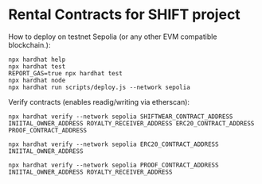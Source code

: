 # Rental Contracts for SHIFT project

How to deploy on testnet Sepolia (or any other EVM compatible blockchain.):

```shell
npx hardhat help
npx hardhat test
REPORT_GAS=true npx hardhat test
npx hardhat node
npx hardhat run scripts/deploy.js --network sepolia
```

Verify contracts (enables readig/writing via etherscan):

```shell
npx hardhat verify --network sepolia SHIFTWEAR_CONTRACT_ADDRESS INIITAL_OWNER_ADDRESS ROYALTY_RECEIVER_ADDRESS ERC20_CONTRACT_ADDRESS PROOF_CONTRACT_ADDRESS
```

```shell
npx hardhat verify --network sepolia ERC20_CONTRACT_ADDRESS INIITAL_OWNER_ADDRESS 
```

```shell
npx hardhat verify --network sepolia PROOF_CONTRACT_ADDRESS INIITAL_OWNER_ADDRESS ROYALTY_RECEIVER_ADDRESS
```

